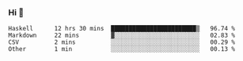 ### Hi 👋

<!--START_SECTION:waka-->

```text
Haskell      12 hrs 30 mins  ████████████████████████▒   96.74 %
Markdown     22 mins         ▓░░░░░░░░░░░░░░░░░░░░░░░░   02.83 %
CSV          2 mins          ░░░░░░░░░░░░░░░░░░░░░░░░░   00.29 %
Other        1 min           ░░░░░░░░░░░░░░░░░░░░░░░░░   00.13 %
```

<!--END_SECTION:waka-->

